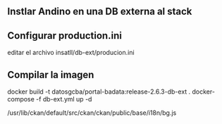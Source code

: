 ## Instlar Andino en una DB externa al stack

## Configurar production.ini

editar el archivo insatll/db-ext/producion.ini

## Compilar la imagen

docker build -t datosgcba/portal-badata:release-2.6.3-db-ext .
docker-compose -f db-ext.yml up -d

/usr/lib/ckan/default/src/ckan/ckan/public/base/i18n/bg.js